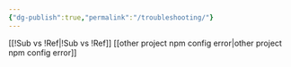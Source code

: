 ```yaml
---
{"dg-publish":true,"permalink":"/troubleshooting/"}
---
```


[[!Sub vs !Ref\|!Sub vs !Ref]]
[[other project npm config error\|other project npm config error]]
